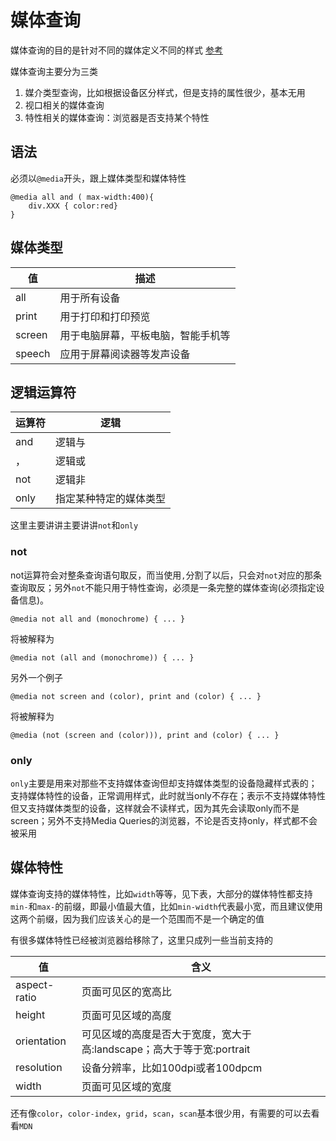 # 媒体查询
媒体查询的目的是针对不同的媒体定义不同的样式 [参考](https://developer.mozilla.org/en-US/docs/Web/CSS/Media_Queries/Using_media_queries#Logical_operators)

媒体查询主要分为三类
1. 媒介类型查询，比如根据设备区分样式，但是支持的属性很少，基本无用
2. 视口相关的媒体查询
3. 特性相关的媒体查询：浏览器是否支持某个特性

## 语法
必须以`@media`开头，跟上媒体类型和媒体特性

```
@media all and ( max-width:400){
	div.XXX { color:red}
}
```

## 媒体类型

| 值 | 描述 |
| --- | --- |
| all | 用于所有设备 |
| print | 用于打印和打印预览 |
| screen | 用于电脑屏幕，平板电脑，智能手机等 |
| speech |  应用于屏幕阅读器等发声设备|


## 逻辑运算符

| 运算符 | 逻辑 |
| --- | --- |
| and | 逻辑与 |
| ， | 逻辑或 |
| not | 逻辑非 |
| only | 指定某种特定的媒体类型 |


这里主要讲讲主要讲讲`not`和`only`

### not
not运算符会对整条查询语句取反，而当使用`,`分割了以后，只会对`not`对应的那条查询取反；另外`not`不能只用于特性查询，必须是一条完整的媒体查询(必须指定设备信息)。


```
@media not all and (monochrome) { ... }
```
将被解释为

```
@media not (all and (monochrome)) { ... }
```

另外一个例子

```
@media not screen and (color), print and (color) { ... }
```
将被解释为

```
@media (not (screen and (color))), print and (color) { ... }
```
### only
`only`主要是用来对那些不支持媒体查询但却支持媒体类型的设备隐藏样式表的；支持媒体特性的设备，正常调用样式，此时就当only不存在；表示不支持媒体特性但又支持媒体类型的设备，这样就会不读样式，因为其先会读取only而不是screen；另外不支持Media Queries的浏览器，不论是否支持only，样式都不会被采用

## 媒体特性
媒体查询支持的媒体特性，比如`width`等等，见下表，大部分的媒体特性都支持`min-`和`max-`的前缀，即最小值最大值，比如`min-width`代表最小宽，而且建议使用这两个前缀，因为我们应该关心的是一个范围而不是一个确定的值

有很多媒体特性已经被浏览器给移除了，这里只成列一些当前支持的

| 值 | 含义 |
| --- | --- |
| aspect-ratio | 页面可见区的宽高比 |
|  height | 页面可见区域的高度 |
| orientation | 可见区域的高度是否大于宽度，宽大于高:landscape；高大于等于宽:portrait |
|  resolution | 设备分辨率，比如100dpi或者100dpcm |
| width | 页面可见区域的宽度 |

还有像`color`，`color-index`，`grid`，`scan`，`scan`基本很少用，有需要的可以去看看`MDN`


